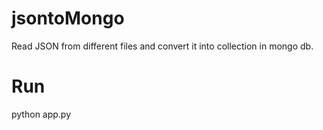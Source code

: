 # jsontoMongo
Read JSON from different files and convert it into collection in mongo db.
# Run

python app.py
